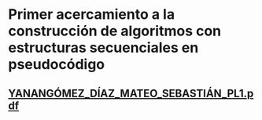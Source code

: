 # Primer acercamiento a la construcción de algoritmos con estructuras secuenciales en pseudocódigo
## [YANANGÓMEZ_DÍAZ_MATEO_SEBASTIÁN_PL1.pdf](https://github.com/user-attachments/files/23199718/YANANGOMEZ_DIAZ_MATEO_SEBASTIAN_PL1.pdf)
